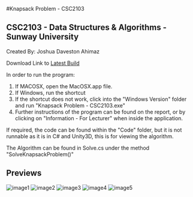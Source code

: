 #Knapsack Problem - CSC2103

## CSC2103 - Data Structures & Algorithms - Sunway University

Created By:
Joshua Daveston Ahimaz

Download Link to [Latest Build](https://github.com/JAhimaz/KnapsackProblemSimulation/releases/download/1.0.0/Knapsack.Problem.-.CSC2103.zip)

In order to run the program:
1. If MACOSX, open the MacOSX.app file.
2. If Windows, run the shortcut
3. If the shortcut does not work, click into the "Windows Version" folder and run "Knapsack Problem - CSC2103.exe"
4. Further instructions of the program can be found on the report, or by clicking on "Information - For Lecturer" when inside the application.

If required, the code can be found within the "Code" folder, but it is not runnable as it is in C# and Unity3D, this is for viewing the algorithm.

The Algorithm can be found in Solve.cs under the method "SolveKnapsackProblem()"

## Previews

![image1](https://github.com/JAhimaz/KnapsackProblemSimulation/images/1.png)
![image2](https://github.com/JAhimaz/KnapsackProblemSimulation/images/2.png)
![image3](https://github.com/JAhimaz/KnapsackProblemSimulation/images/3.png)
![image4](https://github.com/JAhimaz/KnapsackProblemSimulation/images/4.png)
![image5](https://github.com/JAhimaz/KnapsackProblemSimulation/images/5.png)

